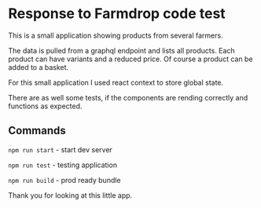 # Response to Farmdrop code test

This is a small application showing products from several farmers.

The data is pulled from a graphql endpoint and lists all products. Each product can have variants
and a reduced price. Of course a product can be added to a basket. 

For this small application I used react context to store global state.

There are as well some tests, if the components are rending correctly and functions as expected.

## Commands
`npm run start` - start dev server

`npm run test` - testing application

`npm run build` - prod ready bundle

Thank you for looking at this little app.
